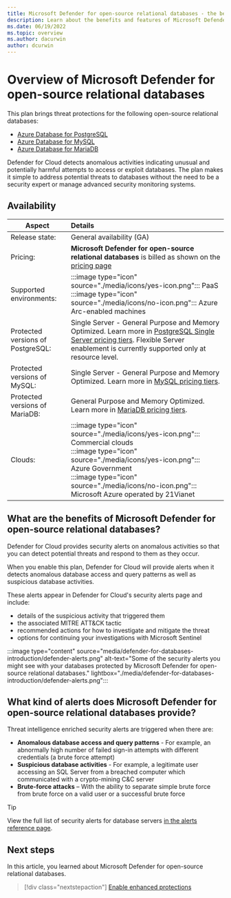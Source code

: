 ```yaml
---
title: Microsoft Defender for open-source relational databases - the benefits and features
description: Learn about the benefits and features of Microsoft Defender for open-source relational databases such as PostgreSQL, MySQL, and MariaDB
ms.date: 06/19/2022
ms.topic: overview
ms.author: dacurwin
author: dcurwin
---
```


# Overview of Microsoft Defender for open-source relational databases

This plan brings threat protections for the following open-source relational databases:

- [Azure Database for PostgreSQL](../postgresql/index.yml)
- [Azure Database for MySQL](../mysql/index.yml)
- [Azure Database for MariaDB](../mariadb/index.yml)

Defender for Cloud detects anomalous activities indicating unusual and potentially harmful attempts to access or exploit databases. The plan makes it simple to address potential threats to databases without the need to be a security expert or manage advanced security monitoring systems.

## Availability

| Aspect | Details |
|--|:-|
| Release state: | General availability (GA) |
| Pricing: | **Microsoft Defender for open-source relational databases** is billed as shown on the [pricing page](https://azure.microsoft.com/pricing/details/defender-for-cloud/) |
| Supported environments:|:::image type="icon" source="./media/icons/yes-icon.png"::: PaaS<br>:::image type="icon" source="./media/icons/no-icon.png"::: Azure Arc-enabled machines |
| Protected versions of PostgreSQL: | Single Server - General Purpose and Memory Optimized. Learn more in [PostgreSQL Single Server pricing tiers](../postgresql/concepts-pricing-tiers.md).  Flexible Server enablement is currently supported only at resource level.|
| Protected versions of MySQL: | Single Server - General Purpose and Memory Optimized. Learn more in [MySQL pricing tiers](../mysql/concepts-pricing-tiers.md). |
| Protected versions of MariaDB: | General Purpose and Memory Optimized. Learn more in [MariaDB pricing tiers](../mariadb/concepts-pricing-tiers.md). |
| Clouds: | :::image type="icon" source="./media/icons/yes-icon.png"::: Commercial clouds<br> :::image type="icon" source="./media/icons/yes-icon.png"::: Azure Government<br>:::image type="icon" source="./media/icons/no-icon.png"::: Microsoft Azure operated by 21Vianet |

## What are the benefits of Microsoft Defender for open-source relational databases?

Defender for Cloud provides security alerts on anomalous activities so that you can detect potential threats and respond to them as they occur.

When you enable this plan, Defender for Cloud will provide alerts when it detects anomalous database access and query patterns as well as suspicious database activities.

These alerts appear in Defender for Cloud's security alerts page and include:

- details of the suspicious activity that triggered them
- the associated MITRE ATT&CK tactic
- recommended actions for how to investigate and mitigate the threat
- options for continuing your investigations with Microsoft Sentinel

:::image type="content" source="media/defender-for-databases-introduction/defender-alerts.png" alt-text="Some of the security alerts you might see with your databases protected by Microsoft Defender for open-source relational databases." lightbox="./media/defender-for-databases-introduction/defender-alerts.png":::

## What kind of alerts does Microsoft Defender for open-source relational databases provide?

Threat intelligence enriched security alerts are triggered when there are:

- **Anomalous database access and query patterns** - For example, an abnormally high number of failed sign-in attempts with different credentials (a brute force attempt)
- **Suspicious database activities** - For example, a legitimate user accessing an SQL Server from a breached computer which communicated with a crypto-mining C&C server
- **Brute-force attacks** – With the ability to separate simple brute force from brute force on a valid user or a successful brute force

> [!TIP]
> View the full list of security alerts for database servers [in the alerts reference page](alerts-reference.md#alerts-osrdb).



## Next steps

In this article, you learned about Microsoft Defender for open-source relational databases.

> [!div class="nextstepaction"]
> [Enable enhanced protections](enable-enhanced-security.md)
